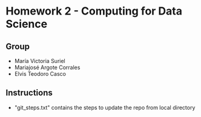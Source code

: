 # Homework 2 - Computing for Data Science

## Group

- María Victoria Suriel
- Mariajosé Argote Corrales
- Elvis Teodoro Casco

## Instructions

- "git_steps.txt" contains the steps to update the repo from local directory
